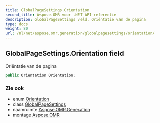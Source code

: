 ```yaml
---
title: GlobalPageSettings.Orientation
second_title: Aspose.OMR voor .NET API-referentie
description: GlobalPageSettings veld. Oriëntatie van de pagina
type: docs
weight: 80
url: /nl/net/aspose.omr.generation/globalpagesettings/orientation/
---
```

## GlobalPageSettings.Orientation field

Oriëntatie van de pagina

```csharp
public Orientation Orientation;
```

### Zie ook

* enum [Orientation](../../orientation/)
* class [GlobalPageSettings](../)
* naamruimte [Aspose.OMR.Generation](../../globalpagesettings/)
* montage [Aspose.OMR](../../../)


